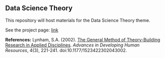## Data Science Theory  

This repository will host materials for the Data Science Theory theme.  

See the project page: [link](https://orthogonal-research.weebly.com/theory-building-in-data-science.html)  

__References:__
Lynham, S.A. (2002). [The General Method of Theory-Building Research in Applied Disciplines](https://www.researchgate.net/publication/249631291_The_General_Method_of_Theory-Building_Research_in_Applied_Disciplines). _Advances in Developing Human Resources_, 4(3), 221-241. doi:10.1177/1523422302043002.
